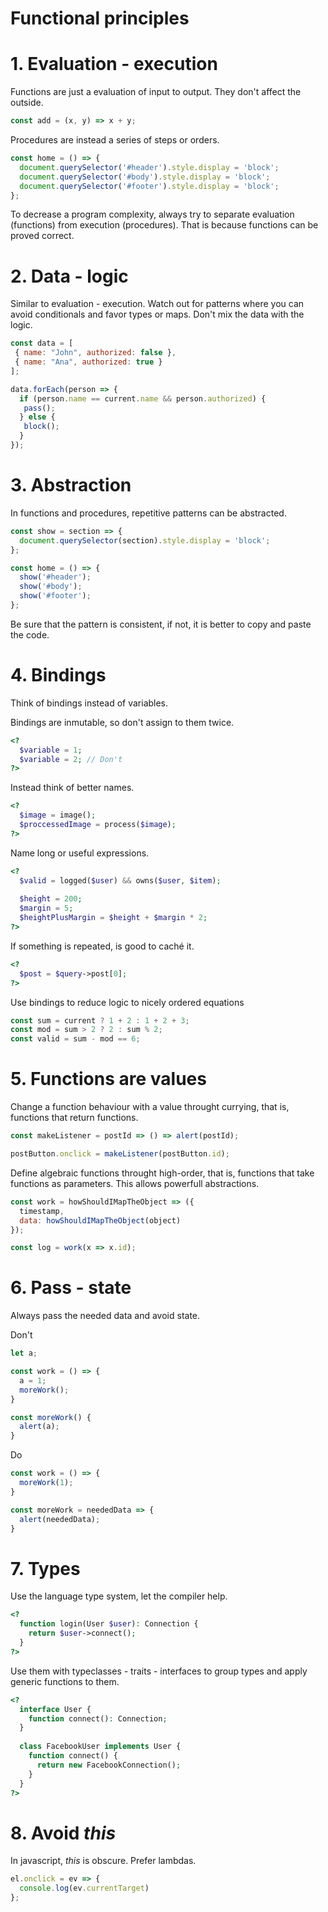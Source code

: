 # Functional principles

# 1. Evaluation - execution
Functions are just a evaluation of input to output. They don't affect the outside.

```js
const add = (x, y) => x + y;
```

Procedures are instead a series of steps or orders.

```js
const home = () => {
  document.querySelector('#header').style.display = 'block';
  document.querySelector('#body').style.display = 'block';
  document.querySelector('#footer').style.display = 'block';
};
```

To decrease a program complexity, always try to separate evaluation (functions) from execution (procedures). That is because functions can be proved correct.

# 2. Data - logic
Similar to evaluation - execution. Watch out for patterns where you can avoid conditionals and favor types or maps. Don't mix the data with the logic.

```js
const data = [
 { name: "John", authorized: false },
 { name: "Ana", authorized: true }
];

data.forEach(person => {
  if (person.name == current.name && person.authorized) {
   pass();
  } else {
   block();
  }
});
```

# 3. Abstraction
In functions and procedures, repetitive patterns can be abstracted.

```js
const show = section => {
  document.querySelector(section).style.display = 'block';
};

const home = () => {
  show('#header');
  show('#body');
  show('#footer');
};
```

Be sure that the pattern is consistent, if not, it is better to copy and paste the code.

# 4. Bindings
Think of bindings instead of variables.

Bindings are inmutable, so don't assign to them twice.

```php
<?
  $variable = 1;
  $variable = 2; // Don't
?>
```

Instead think of better names.

```php
<?
  $image = image();
  $proccessedImage = process($image);
?>
```

Name long or useful expressions.

```php
<?
  $valid = logged($user) && owns($user, $item);
  
  $height = 200;
  $margin = 5;
  $heightPlusMargin = $height + $margin * 2;
?>
```

If something is repeated, is good to caché it.

```php
<?  
  $post = $query->post[0];
?>
```

Use bindings to reduce logic to nicely ordered equations

```js
const sum = current ? 1 + 2 : 1 + 2 + 3;
const mod = sum > 2 ? 2 : sum % 2;
const valid = sum - mod == 6;
```

# 5. Functions are values
Change a function behaviour with a value throught currying, that is, functions that return functions.

```js
const makeListener = postId => () => alert(postId);

postButton.onclick = makeListener(postButton.id);
```

Define algebraic functions throught high-order, that is, functions that take functions as parameters. This allows powerfull abstractions.

```js
const work = howShouldIMapTheObject => ({
  timestamp,
  data: howShouldIMapTheObject(object)
});

const log = work(x => x.id);
```

# 6. Pass - state
Always pass the needed data and avoid state.

Don't

```js
let a;

const work = () => {
  a = 1;
  moreWork();
}

const moreWork() {
  alert(a);
}
```

Do

```js
const work = () => {
  moreWork(1);
}

const moreWork = neededData => {
  alert(neededData);
}
```

# 7. Types
Use the language type system, let the compiler help.

```php
<?
  function login(User $user): Connection {
    return $user->connect();
  }
?>
```

Use them with typeclasses - traits - interfaces to group types and apply generic functions to them.

```php
<?
  interface User {
    function connect(): Connection;
  }
  
  class FacebookUser implements User {
    function connect() {
      return new FacebookConnection();
    }
  }
?>
```

# 8. Avoid _this_

In javascript, _this_ is obscure. Prefer lambdas.

```js
el.onclick = ev => {
  console.log(ev.currentTarget)
};
```
